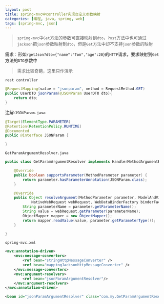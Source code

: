 ```yaml
---
layout: post
title: spring-mvc中controller实现自定义参数映射
categories: [编程, java, spring, web]
tags: [spring-mvc, json]
---
```



> `spring-mvc`中`Get`方法的参数可直接映射到`dto`，`Post`方法中也可通过`jackson`把`json`参数映射到`dto`，但是`Get`方法中却不支持`json`参数的映射

需求：形如`/getJson?dto={"name":"Tom","age":20}`的`HTTP`请求，要求映射到`Get`方法的`DTO`参数中
> 需求比较奇葩，这里只作演示

`rest controller`
```java
@RequestMapping(value = "jsonparam", method = RequestMethod.GET)
public UserDTO jsonParam(@JSONParam UserDTO dto){
    return dto;
}
```

注解:`JSONParam.java`
```java
@Target(ElementType.PARAMETER)
@Retention(RetentionPolicy.RUNTIME)
@Documented
public @interface JSONParam {

}
```

`GetParamArgumentResolver.java`
```java
public class GetParamArgumentResolver implements HandlerMethodArgumentResolver {

	@Override
	public boolean supportsParameter(MethodParameter parameter) {
		return parameter.hasParameterAnnotation(JSONParam.class);
	}

	@Override
	public Object resolveArgument(MethodParameter parameter, ModelAndViewContainer mavContainer,
			NativeWebRequest webRequest, WebDataBinderFactory binderFactory) throws Exception {
		String parameterName = parameter.getParameterName();
		String value = webRequest.getParameter(parameterName);
		ObjectMapper mapper = new ObjectMapper();
		return mapper.readValue(value, parameter.getParameterType());
	}

}
```

`spring-mvc.xml`
```xml
<mvc:annotation-driven>
    <mvc:message-converters>
        <ref bean="stringHttpMessageConverter" />
        <ref bean="mappingJacksonHttpMessageConverter" />
    </mvc:message-converters>
    <mvc:argument-resolvers>
        <ref bean="jsonParamArgumentResolver"/>
    </mvc:argument-resolvers>
</mvc:annotation-driven>

<bean id="jsonParamArgumentResolver" class="com.my.GetParamArgumentResolver"/>
```